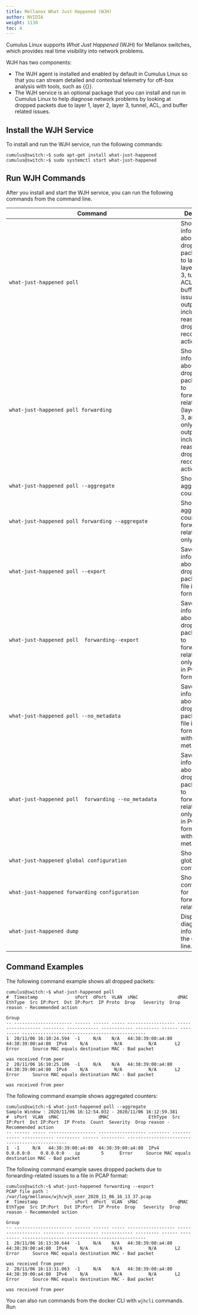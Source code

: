 ```yaml
---
title: Mellanox What Just Happened (WJH)
author: NVIDIA
weight: 1130
toc: 4
---
```

Cumulus Linux supports *What Just Happened* (WJH) for Mellanox switches, which provides real time visibility into network problems.

WJH has two components:
- The WJH agent is installed and enabled by default in Cumulus Linux so that you can stream detailed and contextual telemetry for off-box analysis with tools, such as {{<exlink url="https://docs.cumulusnetworks.com/cumulus-netq/" text="Cumulus NetQ">}}. 
- The WJH service is an optional package that you can install and run in Cumulus Linux to help diagnose network problems by looking at dropped packets due to layer 1, layer 2, layer 3, tunnel, ACL, and buffer related issues.

## Install the WJH Service

To install and run the WJH service, run the following commands:

```
cumulus@switch:~$ sudo apt-get install what-just-happened
cumulus@switch:~$ sudo systemctl start what-just-happened
```

## Run WJH Commands

After you install and start the WJH service, you can run the following commands from the command line.

| <div style="width:450px">Command  | Description |
| -------  | ----------- |
| `what-just-happened poll` | Shows information about all dropped packets due to layer 1, layer 2, layer 3, tunnel, ACL, and buffer related issues. The output includes the reason for the drop and the recommended action to take. |
| `what-just-happened poll forwarding` | Shows information about dropped packets due to forwarding-related issues (layer 2, layer 3, and tunnel only). The output includes the reason for the drop and the recommended action to take. |
| `what-just-happened poll --aggregate` | Shows all aggregated counters. |
| `what-just-happened poll forwarding --aggregate` | Shows all aggregated counters for forwarding-related issues only. |
| `what-just-happened poll --export` | Saves information about all dropped packets into a file in PCAP format. |
| `what-just-happened poll  forwarding--export` | Saves information about dropped packets due to forwarding-related issues only into a file in PCAP format. |
| `what-just-happened poll --no_metadata` | Saves information about all dropped packets into a file in PCAP format without metadata. |
| `what-just-happened poll  forwarding --no_metadata` | Saves information about dropped packets due to forwarding-related issues only into a file in PCAP format without metadata. |
| `what-just-happened global configuration` | Shows WJH global configuration. |
| `what-just-happened forwarding configuration` | Shows WJH configuration for forwarding-related issues.|
| `what-just-happened dump` | Displays all diagnostic information on the command line. |

## Command Examples

The following command example shows all dropped packets:

```
cumulus@switch:~$ what-just-happened poll
#  Timestamp              sPort  dPort  VLAN  sMAC               dMAC               EthType  Src IP:Port  Dst IP:Port  IP Proto  Drop   Severity  Drop reason - Recommended action
                                                                                                                                 Group
-- ---------------------- ------ ------ ----- ------------------ ------------------ -------- ------------ ------------ --------- ------ --------- -----------------------------------------------
1  20/11/06 16:10:24.594  -1     N/A    N/A   44:38:39:00:a4:80  44:38:39:00:a4:80  IPv4     N/A          N/A          N/A       L2     Error     Source MAC equals destination MAC - Bad packet
                                                                                                                                                  was received from peer
2  20/11/06 16:10:25.106  -1     N/A    N/A   44:38:39:00:a4:80  44:38:39:00:a4:80  IPv4     N/A          N/A          N/A       L2     Error     Source MAC equals destination MAC - Bad packet
                                                                                                                                                  was received from peer
```

The following command example shows aggregated counters:

```
cumulus@switch:~$ what-just-happened poll --aggregate
Sample Window : 2020/11/06 16:12:54.032 - 2020/11/06 16:12:59.381
#  sPort  VLAN  sMAC               dMAC               EthType  Src IP:Port  Dst IP:Port  IP Proto  Count  Severity  Drop reason - Recommended action
-- ------ ----- ------------------ ------------------ -------- ------------ ------------ --------- ------ --------- -----------------------------------------------
1  -1     N/A   44:38:39:00:a4:80  44:38:39:00:a4:80  IPv4     0.0.0.0:0    0.0.0.0:0    ip        5      Error     Source MAC equals destination MAC - Bad packet
```

The following command example saves dropped packets due to forwarding-related issues to a file in PCAP format:
```
cumulus@switch:~$ what-just-happened forwarding --export
PCAP file path : /var/log/mellanox/wjh/wjh_user_2020_11_06_16_13_37.pcap
#  Timestamp              sPort  dPort  VLAN  sMAC               dMAC               EthType  Src IP:Port  Dst IP:Port  IP Proto  Drop   Severity  Drop reason - Recommended action
                                                                                                                                 Group
-- ---------------------- ------ ------ ----- ------------------ ------------------ -------- ------------ ------------ --------- ------ --------- -----------------------------------------------
1  20/11/06 16:13:30.644  -1     N/A    N/A   44:38:39:00:a4:80  44:38:39:00:a4:80  IPv4     N/A          N/A          N/A       L2     Error     Source MAC equals destination MAC - Bad packet
                                                                                                                                                  was received from peer
2  20/11/06 16:13:31.063  -1     N/A    N/A   44:38:39:00:a4:80  44:38:39:00:a4:80  IPv4     N/A          N/A          N/A       L2     Error     Source MAC equals destination MAC - Bad packet
                                                                                                                                                  was received from peer
```

You can also run commands from the docker CLI with `wjhcli` commands. Run 
